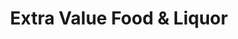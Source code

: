 ---
title: "Extra Value Food & Liquor"
url: /naperville/extra-value-food-and-liquor/
shop: alcohol
---